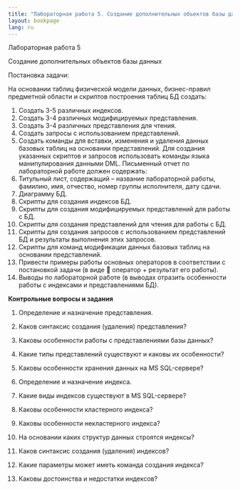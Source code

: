 ```yaml
---
title: "Лабораторная работа 5. Создание дополнительных объектов базы данных"
layout: bookpage
lang: ru
---
```


Лабораторная работа 5

Создание дополнительных объектов базы данных

Постановка задачи:

На основании таблиц физической модели данных, бизнес-правил предметной области и скриптов построения таблиц БД создать:

1.	Создать 3-5 различных индексов.
2.	Создать 3-4 различных модифицируемых представления.
3.	Создать 3-4 различных представления для чтения.
4.	Создать запросы с использованием представлений.
5.	Создать команды для вставки, изменения и удаления данных базовых таблиц на основании представлений.
Для	создания	указанных	скриптов	и	запросов	использовать команды языка манипулирования данными DML.
Письменный отчет по лабораторной работе должен содержать:
1.	Титульный лист, содержащий – название лабораторной работы, фамилию, имя, отчество, номер группы исполнителя, дату сдачи.
2.	Диаграмму БД.
3.	Скрипты для создания индексов БД.
4.	Скрипты	для	создания	модифицируемых	представлений	для работы с БД.
5.	Скрипты для создания представлений для чтения для работы с БД.
6.	Скрипты	для	создания	запросов	с	использованием представлений БД и результаты выполнения этих запросов.
7.	Скрипты для команд модификации данных базовых таблиц на основании представлений.
8.	Привести примеры работы основных операторов в соответствии с постановкой задачи (в виде  оператор + результат его работы).
9.	Выводы	по	лабораторной	работе	(в	выводах	отразить особенности работы с индексами и представлениями БД).

**Контрольные вопросы и задания**

1.	Определение и назначение представления.
2.	Каков синтаксис создания (удаления) представления?
3.	Каковы особенности работы с представлениями базы данных?
4.	Какие	типы	представлений	существуют	и	каковы	их особенности?
5.	Каковы особенности хранения данных на MS SQL-сервере?
6.	Определение и назначение индекса.
7.	Какие виды индексов существуют в MS SQL-сервере?
8.	Каковы особенности кластерного индекса?
 
9.	Каковы особенности некластерного индекса?
10.	На основании каких структур данных строятся индексы?
11.	Каков синтаксис создания (удаления) индексов?
12.	Какие параметры может иметь команда создания индекса?
13.	Каковы достоинства и недостатки индексов?

